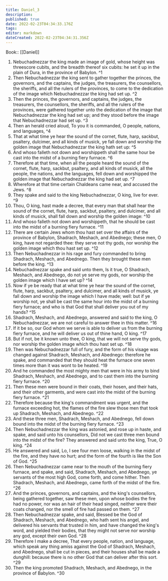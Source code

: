 ```yaml
---
title: Daniel_3
description: 
published: true
date: 2022-02-23T04:34:33.176Z
tags: 
editor: markdown
dateCreated: 2022-02-23T04:34:31.356Z
---
```


 Book:: [[Daniel]]
 1. Nebuchadnezzar the king made an image of gold, whose height was threescore cubits, and the breadth thereof six cubits: he set it up in the plain of Dura, in the province of Babylon. ^1
 2. Then Nebuchadnezzar the king sent to gather together the princes, the governors, and the captains, the judges, the treasurers, the counsellors, the sheriffs, and all the rulers of the provinces, to come to the dedication of the image which Nebuchadnezzar the king had set up. ^2
 3. Then the princes, the governors, and captains, the judges, the treasurers, the counsellors, the sheriffs, and all the rulers of the provinces, were gathered together unto the dedication of the image that Nebuchadnezzar the king had set up; and they stood before the image that Nebuchadnezzar had set up. ^3
 4. Then an herald cried aloud, To you it is commanded, O people, nations, and languages, ^4
 5. That at what time ye hear the sound of the cornet, flute, harp, sackbut, psaltery, dulcimer, and all kinds of musick, ye fall down and worship the golden image that Nebuchadnezzar the king hath set up: ^5
 6. And whoso falleth not down and worshippeth shall the same hour be cast into the midst of a burning fiery furnace. ^6
 7. Therefore at that time, when all the people heard the sound of the cornet, flute, harp, sackbut, psaltery, and all kinds of musick, all the people, the nations, and the languages, fell down and worshipped the golden image that Nebuchadnezzar the king had set up. ^7
 8. Wherefore at that time certain Chaldeans came near, and accused the Jews. ^8
 9. They spake and said to the king Nebuchadnezzar, O king, live for ever. ^9
 10. Thou, O king, hast made a decree, that every man that shall hear the sound of the cornet, flute, harp, sackbut, psaltery, and dulcimer, and all kinds of musick, shall fall down and worship the golden image: ^10
 11. And whoso falleth not down and worshippeth, that he should be cast into the midst of a burning fiery furnace. ^11
 12. There are certain Jews whom thou hast set over the affairs of the province of Babylon, Shadrach, Meshach, and Abednego; these men, O king, have not regarded thee: they serve not thy gods, nor worship the golden image which thou hast set up. ^12
 13. Then Nebuchadnezzar in his rage and fury commanded to bring Shadrach, Meshach, and Abednego. Then they brought these men before the king. ^13
 14. Nebuchadnezzar spake and said unto them, Is it true, O Shadrach, Meshach, and Abednego, do not ye serve my gods, nor worship the golden image which I have set up? ^14
 15. Now if ye be ready that at what time ye hear the sound of the cornet, flute, harp, sackbut, psaltery, and dulcimer, and all kinds of musick, ye fall down and worship the image which I have made; well: but if ye worship not, ye shall be cast the same hour into the midst of a burning fiery furnace; and who is that God that shall deliver you out of my hands? ^15
 16. Shadrach, Meshach, and Abednego, answered and said to the king, O Nebuchadnezzar, we are not careful to answer thee in this matter. ^16
 17. If it be so, our God whom we serve is able to deliver us from the burning fiery furnace, and he will deliver us out of thine hand, O king. ^17
 18. But if not, be it known unto thee, O king, that we will not serve thy gods, nor worship the golden image which thou hast set up. ^18
 19. Then was Nebuchadnezzar full of fury, and the form of his visage was changed against Shadrach, Meshach, and Abednego: therefore he spake, and commanded that they should heat the furnace one seven times more than it was wont to be heated. ^19
 20. And he commanded the most mighty men that were in his army to bind Shadrach, Meshach, and Abednego, and to cast them into the burning fiery furnace. ^20
 21. Then these men were bound in their coats, their hosen, and their hats, and their other garments, and were cast into the midst of the burning fiery furnace. ^21
 22. Therefore because the king's commandment was urgent, and the furnace exceeding hot, the flames of the fire slew those men that took up Shadrach, Meshach, and Abednego. ^22
 23. And these three men, Shadrach, Meshach, and Abednego, fell down bound into the midst of the burning fiery furnace. ^23
 24. Then Nebuchadnezzar the king was astonied, and rose up in haste, and spake, and said unto his counsellors, Did not we cast three men bound into the midst of the fire? They answered and said unto the king, True, O king. ^24
 25. He answered and said, Lo, I see four men loose, walking in the midst of the fire, and they have no hurt; and the form of the fourth is like the Son of God. ^25
 26. Then Nebuchadnezzar came near to the mouth of the burning fiery furnace, and spake, and said, Shadrach, Meshach, and Abednego, ye servants of the most high God, come forth, and come hither. Then Shadrach, Meshach, and Abednego, came forth of the midst of the fire. ^26
 27. And the princes, governors, and captains, and the king's counsellors, being gathered together, saw these men, upon whose bodies the fire had no power, nor was an hair of their head singed, neither were their coats changed, nor the smell of fire had passed on them. ^27
 28. Then Nebuchadnezzar spake, and said, Blessed be the God of Shadrach, Meshach, and Abednego, who hath sent his angel, and delivered his servants that trusted in him, and have changed the king's word, and yielded their bodies, that they might not serve nor worship any god, except their own God. ^28
 29. Therefore I make a decree, That every people, nation, and language, which speak any thing amiss against the God of Shadrach, Meshach, and Abednego, shall be cut in pieces, and their houses shall be made a dunghill: because there is no other God that can deliver after this sort. ^29
 30. Then the king promoted Shadrach, Meshach, and Abednego, in the province of Babylon. ^30

